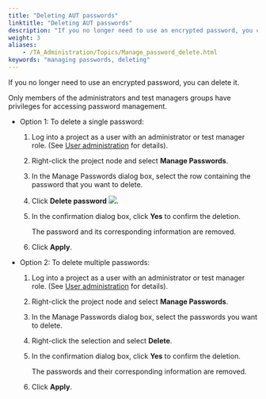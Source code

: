 ```yaml
--- 
title: "Deleting AUT passwords"
linktitle: "Deleting AUT passwords"
description: "If you no longer need to use an encrypted password, you can delete it."
weight: 3
aliases: 
    - /TA_Administration/Topics/Manage_password_delete.html
keywords: "managing passwords, deleting"
---
```


If you no longer need to use an encrypted password, you can delete it.

Only members of the administrators and test managers groups have privileges for accessing password management.

-   Option 1: To delete a single password:

    1.  Log into a project as a user with an administrator or test manager role. \(See [User administration](/administration-guide/users-and-passwords/user-administration/) for details\).

    2.  Right-click the project node and select **Manage Passwords**.

    3.  In the Manage Passwords dialog box, select the row containing the password that you want to delete.

    4.  Click **Delete password** ![](/images/TA_Administration/Images/Delete_pw_btn.png).

    5.  In the confirmation dialog box, click **Yes** to confirm the deletion.

        The password and its corresponding information are removed.

    6.  Click **Apply**.

-   Option 2: To delete multiple passwords:

    1.  Log into a project as a user with an administrator or test manager role. \(See [User administration](/administration-guide/users-and-passwords/user-administration/) for details\).

    2.  Right-click the project node and select **Manage Passwords**.

    3.  In the Manage Passwords dialog box, select the passwords you want to delete.

    4.  Right-click the selection and select **Delete**.

    5.  In the confirmation dialog box, click **Yes** to confirm the deletion.

        The passwords and their corresponding information are removed.

    6.  Click **Apply**.




